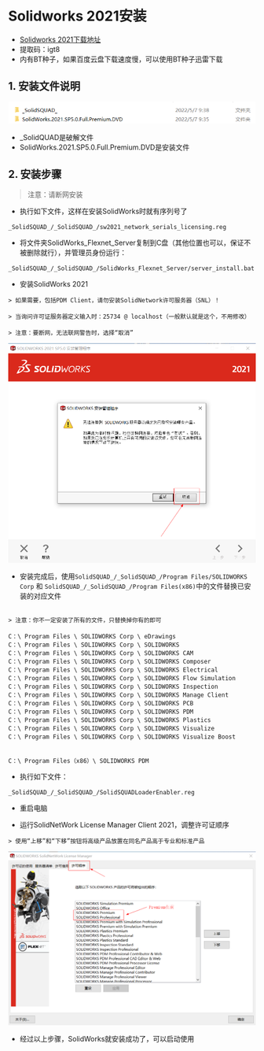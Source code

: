 # Solidworks 2021安装

* [Solidworks 2021下载地址](https://pan.baidu.com/s/12-Z0IYnX2Vl124fqlIrV6g)
* 提取码：igt8
* 内有BT种子，如果百度云盘下载速度慢，可以使用BT种子迅雷下载

## 1. 安装文件说明

![](img/solidworks_floder.png)

* _SolidQUAD是破解文件
* SolidWorks.2021.SP5.0.Full.Premium.DVD是安装文件

## 2. 安装步骤

> 注意：请断网安装

* 执行如下文件，这样在安装SolidWorks时就有序列号了

```
_SolidSQUAD_/_SolidSQUAD_/sw2021_network_serials_licensing.reg
```

* 将文件夹SolidWorks_Flexnet_Server复制到C盘（其他位置也可以，保证不被删除就行），并管理员身份运行：

```
_SolidSQUAD_/_SolidSQUAD_/SolidWorks_Flexnet_Server/server_install.bat
```

* 安装SolidWorks 2021

```
> 如果需要，包括PDM Client，请勿安装SolidNetwork许可服务器（SNL）！

> 当询问许可证服务器定义输入时：25734 @ localhost（一般默认就是这个，不用修改）

> 注意：要断网，无法联网警告时，选择“取消”

```

![](img/solidworks_disconect_network.png)


* 安装完成后，使用```SolidSQUAD_/_SolidSQUAD_/Program Files/SOLIDWORKS Corp``` 和 ```SolidSQUAD_/_SolidSQUAD_/Program Files(x86)```中的文件替换已安装的对应文件

```

> 注意：你不一定安装了所有的文件，只替换掉你有的即可

C：\ Program Files \ SOLIDWORKS Corp \ eDrawings
C：\ Program Files \ SOLIDWORKS Corp \ SOLIDWORKS
C：\ Program Files \ SOLIDWORKS Corp \ SOLIDWORKS CAM
C：\ Program Files \ SOLIDWORKS Corp \ SOLIDWORKS Composer
C：\ Program Files \ SOLIDWORKS Corp \ SOLIDWORKS Electrical
C：\ Program Files \ SOLIDWORKS Corp \ SOLIDWORKS Flow Simulation
C：\ Program Files \ SOLIDWORKS Corp \ SOLIDWORKS Inspection
C：\ Program Files \ SOLIDWORKS Corp \ SOLIDWORKS Manage Client
C：\ Program Files \ SOLIDWORKS Corp \ SOLIDWORKS PCB
C：\ Program Files \ SOLIDWORKS Corp \ SOLIDWORKS PDM
C：\ Program Files \ SOLIDWORKS Corp \ SOLIDWORKS Plastics
C：\ Program Files \ SOLIDWORKS Corp \ SOLIDWORKS Visualize
C：\ Program Files \ SOLIDWORKS Corp \ SOLIDWORKS Visualize Boost


C：\ Program Files（x86）\ SOLIDWORKS PDM
```

* 执行如下文件：

```
_SolidSQUAD_/_SolidSQUAD_/SolidSQUADLoaderEnabler.reg
```

* 重启电脑

* 运行SolidNetWork License Manager Client 2021，调整许可证顺序

```
> 使用“上移”和“下移”按钮将高级产品放置在同名产品高于专业和标准产品
```

![](img/solidworks_lic.png)

* 经过以上步骤，SolidWorks就安装成功了，可以启动使用




